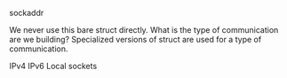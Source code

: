 sockaddr 

We never use this bare struct directly. 
What is the type of communication are we building? Specialized versions of struct are used for a type of communication.

IPv4
IPv6
Local sockets

